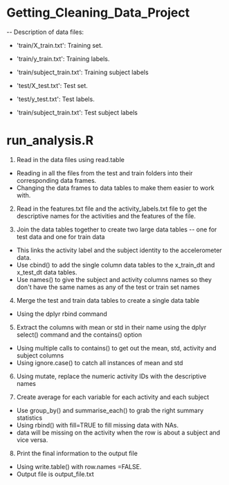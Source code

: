 # Getting_Cleaning_Data_Project

-- Description of data files:

- 'train/X_train.txt': Training set.

- 'train/y_train.txt': Training labels.

- 'train/subject_train.txt': Training subject labels


- 'test/X_test.txt': Test set.

- 'test/y_test.txt': Test labels.

- 'train/subject_train.txt': Test subject labels


# run_analysis.R

1. Read in the data files using read.table
 - Reading in all the files from the test and train folders into their corresponding data frames.
 - Changing the data frames to data tables to make them easier to work with.
 
2. Read in the features.txt file and the activity_labels.txt file to get the descriptive names for the activities and the features of the file.
 
3. Join the data tables together to create two large data tables -- one for test data and one for train data
 - This links the activity label and the subject identity to the accelerometer data.
 - Use cbind() to add the single column data tables to the x_train_dt and x_test_dt data tables.
 - Use names() to give the subject and activity columns names so they don't have the same names as any of the test or train set names

4. Merge the test and train data tables to create a single data table
 - Using the dplyr rbind command
 
5. Extract the columns with mean or std in their name using the dplyr select() command and the contains() option
 - Using multiple calls to contains() to get out the mean, std, activity and subject columns
 - Using ignore.case() to catch all instances of mean and std

6. Using mutate, replace the numeric activity IDs with the descriptive names

7. Create average for each variable for each activity and each subject
 - Use group_by() and summarise_each() to grab the right summary statistics
 - Using rbind() with fill=TRUE to fill missing data with NAs.
 - data will be missing on the activity when the row is about a subject and vice versa.
 
8. Print the final information to the output file
 - Using write.table() with row.names =FALSE.
 - Output file is output_file.txt